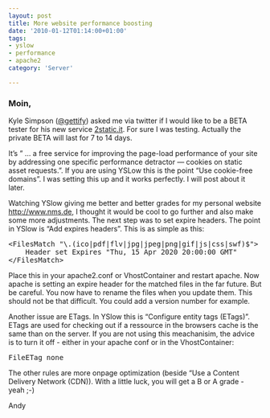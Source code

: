 ```yaml
---
layout: post
title: More website performance boosting
date: '2010-01-12T01:14:00+01:00'
tags:
- yslow
- performance
- apache2
category: 'Server'

---
```

<h3>Moin,</h3>

<p>Kyle Simpson (<a href="http://www.twitter.com/gettify" target="_blank">@gettify</a>) asked me via twitter if I would like to be a BETA tester for his new service <a href="http://www.2static.it" target="_blank">2static.it</a>. For sure I was testing. Actually the private BETA will last for 7 to 14 days.</p>

<p>It&#8217;s &#8221; &#8230;  a free service for improving the page-load performance of your site by addressing one specific performance detractor &#8212; cookies on static asset requests.&#8221;. If you are using YSLow this is the point &#8220;Use cookie-free domains&#8221;. I was setting this up and it works perfectly. I will post about it later.</p>

<p>Watching YSlow giving me better and better grades for my personal website <a href="http://www.nms.de" target="_blank">http://www.nms.de</a>, I thought it would be cool to go further and also make some more adjustments. The next step was to set expire headers. The point in YSlow is &#8220;Add expires headers&#8221;. This is as simple as this:</p>

<pre>
&lt;FilesMatch "\.(ico|pdf|flv|jpg|jpeg|png|gif|js|css|swf)$"&gt;
    Header set Expires "Thu, 15 Apr 2020 20:00:00 GMT"
&lt;/FilesMatch&gt;
</pre>

<p>Place this in your apache2.conf or VhostContainer and restart apache. Now apache is setting an expire header for the matched files in the far future. But be careful. You now have to rename the files when you update them. This should not be that difficult. You could add a version number for example.</p>

<p>Another issue are ETags. In YSlow this is &#8220;Configure entity tags (ETags)&#8221;. ETags are used for checking out if a ressource in the browsers cache is the same than on the server. If you are not using this meachanisim, the advice is to turn it off - either in your apache conf or in the VhostContainer:</p>

<pre>
FileETag none
</pre>

<p>The other rules are more onpage optimization (beside &#8220;Use a Content Delivery Network (CDN)). With a little luck, you will get a B or A grade - yeah ;-)</p>

<p>Andy</p>
